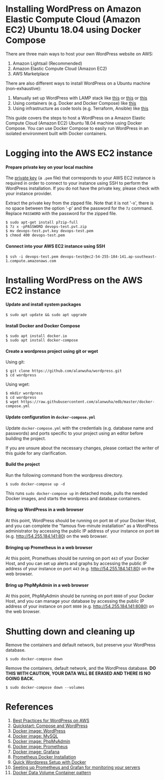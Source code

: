 # Installing WordPress on Amazon Elastic Compute Cloud (Amazon EC2) Ubuntu 18.04 using Docker Compose

There are three main ways to host your own WordPress website on AWS:

1. Amazon Lightsail (Recommended)
1. Amazon Elastic Compute Cloud (Amazon EC2)
1. AWS Marketplace

There are also different ways to install WordPress on a Ubuntu machine (non-exhaustive):
1. Manually set up WordPress with LAMP stack like [this](https://linuxbeast.com/tutorials/aws/how-to-install-wordpress-on-ec2-ubuntu-18-04/) or [this](https://medium.com/@kavishbaghel/setting-up-wordpress-with-lamp-stack-on-ec2-instance-aws-articles-28e50a675e08) or [this](https://aws.amazon.com/getting-started/hands-on/deploy-wordpress-with-amazon-rds/)
1. Using containers (e.g. Docker and Docker Compose) like [this](https://docs.docker.com/compose/wordpress/)
1. Using infrastructure as code tools (e.g. Terraform, Ansible) like [this](https://medium.com/@mschirbel/wordpress-on-aws-using-terraform-and-ansible-8c3e04cb76e9)

This guide covers the steps to host a WordPress on a Amazon Elastic Compute Cloud (Amazon EC2) Ubuntu 18.04 machine using Docker Compose. You can use Docker Compose to easily run WordPress in an isolated environment built with Docker containers.

# Logging into the AWS EC2 instance

#### Prepare private key on your local machine

The [private key](https://docs.aws.amazon.com/AWSEC2/latest/UserGuide/ec2-key-pairs.html) (a `.pem` file) that corresponds to your AWS EC2 instance is required in order to connect to your instance using SSH to perform the WordPress installation. If you do not have the private key, please check with your instance provider.

Extract the private key from the zipped file.
Note that it is not '-x', there is no space between the option '-p' and the password for the `7z` command. Replace `PASSWORD` with the password for the zipped file.
```
$ sudo apt-get install p7zip-full
$ 7z x -pPASSWORD devops-test.pvt.zip
$ mv devops-test.pvt.key devops-test.pem
$ chmod 400 devops-test.pem
```

#### Connect into your AWS EC2 instance using SSH
```
$ ssh -i devops-test.pem devops-test@ec2-54-255-184-141.ap-southeast-1.compute.amazonaws.com
```

# Installing WordPress on the AWS EC2 instance

#### Update and install system packages
```
$ sudo apt update && sudo apt upgrade
```

#### Install Docker and Docker Compose
```
$ sudo apt install docker.io
$ sudo apt install docker-compose
```

#### Create a wordpress project using git or wget
Using git:
```
$ git clone https://github.com/alanwuha/wordpress.git
$ cd wordpress
```

Using wget:
```
$ mkdir wordpress
$ cd wordpress
$ wget https://raw.githubusercontent.com/alanwuha/edb/master/docker-compose.yml
```

#### Update configuration in `docker-compose.yml`
Update `docker-compose.yml` with the credentials (e.g. database name and passwords) and ports specific to your project using an editor before building the project.

If you are unsure about the necessary changes, please contact the writer of this guide for any clarification.

#### Build the project
Run the following command from the wordpress directory.
```
$ sudo docker-compose up -d
```
This runs `sudo docker-compose up` in detached mode, pulls the needed Docker images, and starts the wordpress and database containers.

#### Bring up WordPress in a web browser

At this point, WordPress should be running on port `80` of your Docker Host, and you can complete the "famous five-minute installation" as a WordPress administrator by accessing the public IP address of your instance on port `80` (e.g. http://54.255.184.141:80) on the web browser.

#### Bringing up Prometheus in a web browser

At this point, Promethues should be running on port `443` of your Docker Host, and you can set up alerts and graphs by accessing the public IP address of your instance on port `443` (e.g. http://54.255.184.141:80) on the web browser.

#### Bring up PhpMyAdmin in a web browser

At this point, PhpMyAdmin should be running on port `8080` of your Docker Host, and you can manage your database by accessing the public IP address of your instance on port `8080` (e.g. http://54.255.184.141:8080) on the web browser.

# Shutting down and cleaning up

Remove the containers and default network, but preserve your WordPress database.
```
$ sudo docker-compose down
```

Remove the containers, default network, and the WordPress database. __DO THIS WITH CAUTION, YOUR DATA WILL BE ERASED AND THERE IS NO GOING BACK.__
```
$ sudo docker-compose down --volumes
```

# References
1. [Best Practices for WordPress on AWS](https://d1.awsstatic.com/whitepapers/wordpress-best-practices-on-aws.pdf)
1. [Quickstart: Compose and WordPress](https://docs.docker.com/compose/wordpress/)
1. [Docker image: WordPress](https://hub.docker.com/_/wordpress/)
1. [Docker image: MySQL](https://hub.docker.com/_/mysql)
1. [Docker image: PhpMyAdmin](https://hub.docker.com/r/phpmyadmin/phpmyadmin)
1. [Docker image: Prometheus](https://hub.docker.com/r/prom/prometheus)
1. [Docker image: Grafana](https://hub.docker.com/r/grafana/grafana)
1. [Prometheus Docker Installation](https://prometheus.io/docs/prometheus/latest/installation/)
1. [Quick Wordpress Setup with Docker](https://www.youtube.com/watch?v=pYhLEV-sRpY)
1. [Seeting up Prometheus and Grafan for monitoring your servers](https://www.youtube.com/watch?v=4WWW2ZLEg74)
1. [Docker Data Volume Container pattern](https://docs.docker.com/storage/volumes/)